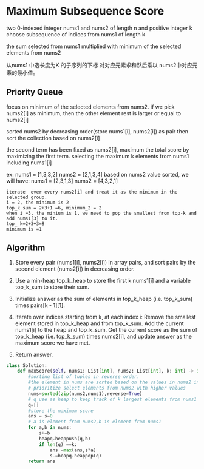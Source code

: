 # Maximum Subsequence Score 

two 0-indexed integer nums1 and nums2 of length n and positive integer k
choose subsequence of indices from nums1 of length k

the sum selected from nums1 multiplied with minimum of the selected elements from nums2

从nums1 中选长度为K 的子序列的下标
对对应元素求和然后乘以 nums2中对应元素的最小值。

## Priority Queue

focus on minimum of the selected elements from nums2.
if we pick nums2[i] as minimum, then the other element rest is larger or equal  to nums2[i]

sorted nums2 by decreasing order(store nums1[i], nums2[i]) as pair then sort the collection based on nums2[i]

the second term has been fixed as nums2[i], maximum the total score by maximizing the first term. selecting the maximum k elements from nums1 including nums1[i]

ex: nums1 = [1,3,3,2]
    nums2 = [2,1,3,4]
    based on nums2 value sorted, we will have: 
    nums1 = [2,3,1,3]
    nums2 = [4,3,2,1]

    iterate  over every nums2[i] and treat it as the minimum in the selected group.
    i = 2, the minimum is 2
    top_k sum = 2+3+1 =6, minimum_2 = 2
    when i =3, the minium is 1, we need to pop the smallest from top-k and add nums1[3] to it. 
    top_ k=2+3+3=8
    minimum is =1

## Algorithm

1. Store every pair (nums1[i], nums2[i]) in array pairs, and sort pairs by the second element (nums2[i]) in decreasing order.

2. Use a min-heap top_k_heap to store the first k nums1[i] and a variable top_k_sum to store their sum.
3. Initialize answer as the sum of elements in top_k_heap (i.e. top_k_sum) times pairs[k - 1][1].
4. Iterate over indices starting from k, at each index i:
    Remove the smallest element stored in top_k_heap and from top_k_sum.
    Add the current nums1[i] to the heap and top_k_sum.
    Get the current score as the sum of top_k_heap (i.e. top_k_sum) times nums2[i], and update answer as the maximum score we have met.

5. Return answer.

```Python
class Solution:
    def maxScore(self, nums1: List[int], nums2: List[int], k: int) -> int:
        #sorting list of tuples in reverse order.
        #the element in nums are sorted based on the values in nums2 in descending   order.
        # prioritize select elements from nums2 with higher values 
        nums=sorted(zip(nums2,nums1),reverse=True)
        # q use as heap to keep track of k largest elements from nums1
        q=[]
        #store the maximum score
        ans = s=0
        # a is element from nums2,b is element from nums1
        for a,b in nums:
            s+=b
            heapq.heappush(q,b)
            if len(q) ==k:
                ans =max(ans,s*a)
                s-=heapq.heappop(q)
        return ans
```